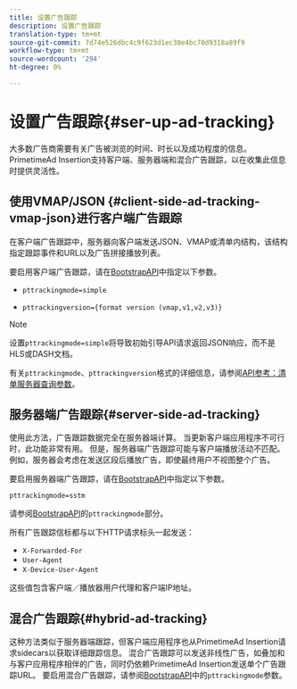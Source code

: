 ```yaml
---
title: 设置广告跟踪
description: 设置广告跟踪
translation-type: tm+mt
source-git-commit: 7d74e526dbc4c9f623d1ec30e4bc70d9318a89f9
workflow-type: tm+mt
source-wordcount: '294'
ht-degree: 0%

---
```



# 设置广告跟踪{#ser-up-ad-tracking}

大多数广告商需要有关广告被浏览的时间、时长以及成功程度的信息。 PrimetimeAd Insertion支持客户端、服务器端和混合广告跟踪，以在收集此信息时提供灵活性。

## 使用VMAP/JSON {#client-side-ad-tracking-vmap-json}进行客户端广告跟踪

在客户端广告跟踪中，服务器向客户端发送JSON、VMAP或清单内结构，该结构指定跟踪事件和URL以及广告拼接播放列表。

要启用客户端广告跟踪，请在[BootstrapAPI](/help/dynamic-ad-insertion/msapi-topics/ms-getting-started/ms-api-query-params.md)中指定以下参数。

* `pttrackingmode=simple`

* `pttrackingversion={format version (vmap,v1,v2,v3)}`

>[!NOTE]
>
>设置`pttrackingmode=simple`将导致初始引导API请求返回JSON响应，而不是HLS或DASH文档。

有关`pttrackingmode`、`pttrackingversion`格式的详细信息，请参阅[API参考：清单服务器查询参数](/help/dynamic-ad-insertion/msapi-topics/ms-getting-started/ms-api-query-params.md)。

## 服务器端广告跟踪{#server-side-ad-tracking}

使用此方法，广告跟踪数据完全在服务器端计算。 当更新客户端应用程序不可行时，此功能非常有用。 但是，服务器端广告跟踪可能与客户端播放活动不匹配。 例如，服务器会考虑在发送区段后播放广告，即使最终用户不视图整个广告。

要启用服务器端广告跟踪，请在[BootstrapAPI](/help/dynamic-ad-insertion/msapi-topics/ms-getting-started/ms-api-query-params.md)中指定以下参数。

`pttrackingmode=sstm`

请参阅[BootstrapAPI](/help/dynamic-ad-insertion/msapi-topics/ms-getting-started/ms-api-query-params.md)的`pttrackingmode`部分。

所有广告跟踪信标都与以下HTTP请求标头一起发送：

* `X-Forwarded-For`
* `User-Agent`
* `X-Device-User-Agent`

这些值包含客户端／播放器用户代理和客户端IP地址。

## 混合广告跟踪{#hybrid-ad-tracking}

这种方法类似于服务器端跟踪，但客户端应用程序也从PrimetimeAd Insertion请求sidecars以获取详细跟踪信息。 混合广告跟踪可以发送非线性广告，如叠加和与客户应用程序相伴的广告，同时仍依赖PrimetimeAd Insertion发送单个广告跟踪URL。
要启用混合广告跟踪，请参阅[BootstrapAPI](/help/dynamic-ad-insertion/msapi-topics/ms-getting-started/ms-api-query-params.md)中的`pttrackingmode`参数。
